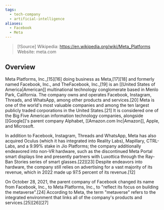 ```yaml
---
tags:
  - tech-company
  - artificial-intelligence
aliases:
  - Facebook
  - Meta
---
```

>[!Source]
>Wikipedia: https://en.wikipedia.org/wiki/Meta_Platforms
>Website: meta.com

## Overview
Meta Platforms, Inc.,[15][16] doing business as Meta,[17][18] and formerly named Facebook, Inc., and TheFacebook, Inc.,[19] is an [[United States of America|American]] multinational technology conglomerate based in Menlo Park, California. The company owns and operates Facebook, Instagram, Threads, and WhatsApp, among other products and services.[20] Meta is one of the world's most valuable companies and among the ten largest publicly traded corporations in the United States.[21] It is considered one of the Big Five American information technology companies, alongside [[Google]]'s parent company Alphabet, [[Amazon.com Inc|Amazon]], Apple, and Microsoft.

In addition to Facebook, Instagram, Threads and WhatsApp, Meta has also acquired Oculus (which it has integrated into Reality Labs), Mapillary, CTRL-Labs, and a 9.99% stake in Jio Platforms; the company additionally endeavored into non-VR hardware, such as the discontinued Meta Portal smart displays line and presently partners with Luxottica through the Ray-Ban Stories series of smart glasses.[22][23] Despite endeavors into hardware, the company still relies on advertising for a vast majority of its revenue, which in 2022 made up 97.5 percent of its revenue.[12]

On October 28, 2021, the parent company of Facebook changed its name from Facebook, Inc., to Meta Platforms, Inc., to "reflect its focus on building the metaverse".[24] According to Meta, the term "metaverse" refers to the integrated environment that links all of the company's products and services.[25][26][27] 
